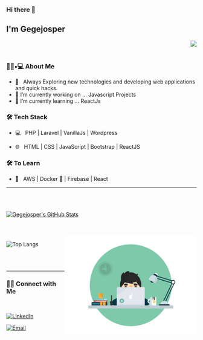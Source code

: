 <!--
**gegejosper/gegejosper** is a ✨ _special_ ✨ repository because its `README.md` (this file) appears on your GitHub profile.

Here are some ideas to get you started:

- 🔭 I’m currently working on ...
- 🌱 I’m currently learning ...
- 👯 I’m looking to collaborate on ...
- 🤔 I’m looking for help with ...
- 💬 Ask me about ...
- 📫 How to reach me: ...
- 😄 Pronouns: ...
- ⚡ Fun fact: ...
-->


### Hi there 👋<h2> I'm Gegejosper</h2>

<img align='right' src="https://media.licdn.com/dms/image/D5616AQGUZZ9BUYYBdQ/profile-displaybackgroundimage-shrink_350_1400/0/1671793373032?e=1678320000&v=beta&t=NYCGCBJuLzObBNJ_umKSp83AN4pOhDmrsfufC0KKuCA">

<br /> <br />
<h3> 👨🏻•💻 About Me </h3>



- 🤔 &nbsp; Always Exploring new technologies and developing web applications and quick hacks.
- 🔭 I’m currently working on ... Javascript Projects
- 🌱 I’m currently learning ... ReactJs



<h3>🛠 Tech Stack</h3>



- 💻 &nbsp; PHP | Laravel  | VanillaJs | Wordpress

- 🌐 &nbsp; HTML | CSS | JavaScript | Bootstrap | ReactJS

<!--

- 🛢 &nbsp; MySQL | SequelPro

- 🔧 &nbsp; Git | SourceTree | BitBucket | VSCode

- 🖥 &nbsp;| Photoshop | Figma

-->



<h3>🛠 To Learn</h3>

- 🔧 &nbsp; AWS | Docker 🐳 | Firebase | React

<hr>



<br/><br/>

[![Gegejosper's GitHub Stats](https://github-readme-stats.vercel.app/api?username=gegejosper&show_icons=true)](https://github.com/gegejosper)

<br/>

<br/>

<img src="https://github.com/nirala69/nirala69/blob/master/70804f7e25b11f29db904f2fa7b4cd9d.gif" width="350" align='right'>

![Top Langs](https://github-readme-stats.vercel.app/api/top-langs/?username=gegejosper&show_icons=true)

<br><br>



<hr>



<h3> 🤝🏻 Connect with Me </h3>

<br>



<p align="center">


<a href="https://www.linkedin.com/in/gegejosperceniza/"><img alt="LinkedIn" src="https://img.shields.io/badge/LinkedIn-Gegejosper%20Ceniza-blue?style=flat-square&logo=linkedin"></a>

<a href="mailto:gegejosper@gmail.com"><img alt="Email" src="https://img.shields.io/badge/Email-gegejosper@gmail.com-blue?style=flat-square&logo=gmail"></a>

</p>



